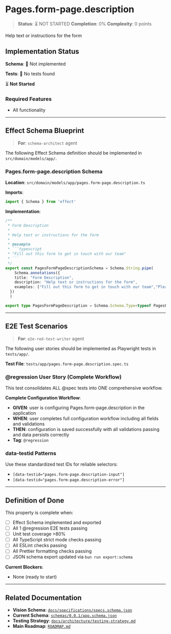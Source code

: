 # Pages.form-page.description

> **Status**: ⏳ NOT STARTED
> **Completion**: 0%
> **Complexity**: 0 points

Help text or instructions for the form

## Implementation Status

**Schema**: 🔴 Not implemented

**Tests**: 🔴 No tests found

⏳ **Not Started**

### Required Features

- All functionality

---

## Effect Schema Blueprint

> **For**: `schema-architect` agent

The following Effect Schema definition should be implemented in `src/domain/models/app/`.

### Pages.form-page.description Schema

**Location**: `src/domain/models/app/pages.form-page.description.ts`

**Imports**:

```typescript
import { Schema } from 'effect'
```

**Implementation**:

```typescript
/**
 * Form Description
 * 
 * Help text or instructions for the form
 * 
 * @example
 * ```typescript
 * "Fill out this form to get in touch with our team"
 * ```
 */
export const PagesFormPageDescriptionSchema = Schema.String.pipe(
    Schema.annotations({
    title: "Form Description",
    description: "Help text or instructions for the form",
    examples: ["Fill out this form to get in touch with our team","Please provide your details to create an account"]
  })
  )

export type PagesFormPageDescription = Schema.Schema.Type<typeof PagesFormPageDescriptionSchema>
```

---

## E2E Test Scenarios

> **For**: `e2e-red-test-writer` agent

The following user stories should be implemented as Playwright tests in `tests/app/`.

**Test File**: `tests/app/pages.form-page.description.spec.ts`

### @regression User Story (Complete Workflow)

This test consolidates ALL @spec tests into ONE comprehensive workflow.

**Complete Configuration Workflow**:

- **GIVEN**: user is configuring Pages.form-page.description in the application
- **WHEN**: user completes full configuration workflow including all fields and validations
- **THEN**: configuration is saved successfully with all validations passing and data persists correctly
- **Tag**: `@regression`

### data-testid Patterns

Use these standardized test IDs for reliable selectors:

- `[data-testid="pages.form-page.description-input"]`
- `[data-testid="pages.form-page.description-error"]`

---

## Definition of Done

This property is complete when:

- [ ] Effect Schema implemented and exported
- [ ] All 1 @regression E2E tests passing
- [ ] Unit test coverage >80%
- [ ] All TypeScript strict mode checks passing
- [ ] All ESLint checks passing
- [ ] All Prettier formatting checks passing
- [ ] JSON schema export updated via `bun run export:schema`

**Current Blockers**:

- None (ready to start)

---

## Related Documentation

- **Vision Schema**: [`docs/specifications/specs.schema.json`](../specs.schema.json)
- **Current Schema**: [`schemas/0.0.1/app.schema.json`](../../schemas/0.0.1/app.schema.json)
- **Testing Strategy**: [`docs/architecture/testing-strategy.md`](../../architecture/testing-strategy.md)
- **Main Roadmap**: [`ROADMAP.md`](../../../ROADMAP.md)
